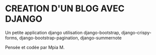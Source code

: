 # CREATION D'UN BLOG AVEC DJANGO

Un petite application django utilisation django-bootstrap, django-crispy-forms, django-bootstrap-pagination, django-summernote

Pensée et codée par Mpia M.